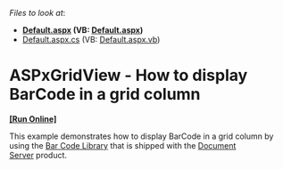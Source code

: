 <!-- default file list -->
*Files to look at*:

* **[Default.aspx](./CS/ASPxGridViewBarCode/Default.aspx) (VB: [Default.aspx](./VB/ASPxGridViewBarCode/Default.aspx))**
* [Default.aspx.cs](./CS/ASPxGridViewBarCode/Default.aspx.cs) (VB: [Default.aspx.vb](./VB/ASPxGridViewBarCode/Default.aspx.vb))
<!-- default file list end -->
# ASPxGridView - How to display BarCode in a grid column
<!-- run online -->
**[[Run Online]](https://codecentral.devexpress.com/t280853/)**
<!-- run online end -->


<p>This example demonstrates how to display BarCode in a grid column by using the <a href="https://documentation.devexpress.com/#DocumentServer/CustomDocument15094">Bar Code Library</a> that is shipped with the <a href="https://documentation.devexpress.com/#DocumentServer/CustomDocument14911">Document Server</a> product.</p>

<br/>


